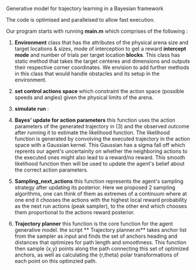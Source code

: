 Generative model for trajectory learning in a Bayesian framework

The code is optimised and paralleised to allow fast execution.

Our program starts with running **main.m** which comprises of the following :

  1) **Environment** class that has the attributes of the physical arena size and target locations & sizes, mode of interception to get a reward **intercept mode** and number of trials per target location 
     **blocks**. This class has static method that takes the target centeres and dimensions and outputs their respective corner coordinates. We envision to add further methods in this class that would handle 
     obstacles and its setup in the environment.
  2) **set control actions space** which constraint the action space (possible speeds and angles) given the physical limits of the arena.
  
  3) **simulate run** :
  
  4)  **Bayes' update for action parameters** this function uses the action parameters of the generated trajectory in (3) and the observed outcome after running it to estimate the likelihood function. The 
      likelihood function is generated by convolving the executed trajectory in the action space with a Gaussian kernel. This Gaussian has a sigma fall off which reprents our agent's uncertainity on whether the 
     neighboring actions to the executed ones might also lead to a reward/no reward. This smooth likelihood function then will be used to update the agent's belief about the correct action parameters.   

  5) **Sampling_next_actions** this function represents the agent's sampling strategy after updating its posterior. Here we proposed 2 sampling algorithms, one can think of them as extremes of a continuum where at 
     one end it chooses the actions with the highest local reward probability as the next run actions (peak sampler), to the other end which chooses them proportional to the actions reward posterior.

  6) **Trajectory planner** this function is the core function for the agent generative model. the script ** Trajectory planner.m** takes anchor list from the sampler as input and finds the set of anchors heading 
       and distances that optimizes for path length and smoothness. This function then sample {x,y} points along the path connecting this set of optimized anchors, as well as calculating the {r,theta} polar 
       transformations of each point on this optimzied path. 
